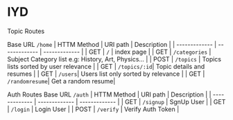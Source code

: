 # IYD
Topic Routes

Base URL `/home`
| HTTM Method   |  URI path     |  Description  | 
| ------------- | ------------- | ------------- | 
| GET | `/` | index page |
| GET | `/categories` | Subject Category list e.g: History, Art, Physics... |
| POST | `/topics` | Topics lists sorted by user relevance |
| GET | `/topics/:id`| Topic details and resumes |
| GET | `/users`| Users list only sorted by relevance |
| GET | `/randomresume`| Get a random resume|

Auth Routes
Base URL `/auth`
| HTTM Method   |  URI path     |  Description  | 
| ------------- | ------------- | ------------- | 
| GET | `/signup` | SgnUp User |
| GET | `/login` | Login User |
| POST | `/verify` | Verify Auth Token |

